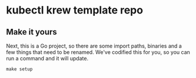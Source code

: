 # kubectl krew template repo


## Make it yours

Next, this is a Go project, so there are some import paths, binaries and a few things that need to be renamed. We've codified this for you, so you can run a command and it will update.

```shell
make setup
```

